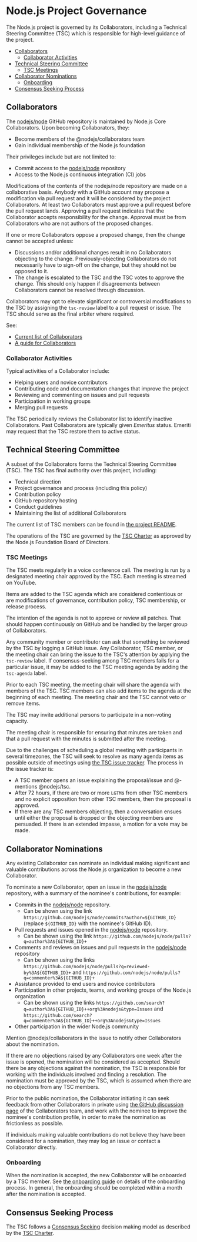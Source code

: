 # Node.js Project Governance

The Node.js project is governed by its Collaborators, including a Technical
Steering Committee (TSC) which is responsible for high-level guidance of the
project.

<!-- TOC -->

- [Collaborators](#collaborators)
  - [Collaborator Activities](#collaborator-activities)
- [Technical Steering Committee](#technical-steering-committee)
  - [TSC Meetings](#tsc-meetings)
- [Collaborator Nominations](#collaborator-nominations)
  - [Onboarding](#onboarding)
- [Consensus Seeking Process](#consensus-seeking-process)

<!-- /TOC -->

## Collaborators

The [nodejs/node][] GitHub repository is maintained by Node.js Core
Collaborators. Upon becoming Collaborators, they:

* Become members of the @nodejs/collaborators team
* Gain individual membership of the Node.js foundation

Their privileges include but are not limited to:

* Commit access to the [nodejs/node][] repository
* Access to the Node.js continuous integration (CI) jobs

Modifications of the contents of the nodejs/node repository are made on
a collaborative basis. Anybody with a GitHub account may propose a
modification via pull request and it will be considered by the project
Collaborators. At least two Collaborators must approve a pull request before the
pull request lands. Approving a pull request indicates that the Collaborator
accepts responsibility for the change. Approval must be from Collaborators who
are not authors of the proposed changes.

If one or more Collaborators oppose a proposed change, then the change cannot
be accepted unless:

* Discussions and/or additional changes result in no Collaborators objecting to
  the change. Previously-objecting Collaborators do not necessarily have to
  sign-off on the change, but they should not be opposed to it.
* The change is escalated to the TSC and the TSC votes to approve the change.
  This should only happen if disagreements between Collaborators cannot be
  resolved through discussion.

Collaborators may opt to elevate significant or controversial modifications to
the TSC by assigning the `tsc-review` label to a pull request or issue. The
TSC should serve as the final arbiter where required.

See:

* [Current list of Collaborators](./README.md#current-project-team-members)
* [A guide for Collaborators](./COLLABORATOR_GUIDE.md)

### Collaborator Activities

Typical activities of a Collaborator include:

* Helping users and novice contributors
* Contributing code and documentation changes that improve the project
* Reviewing and commenting on issues and pull requests
* Participation in working groups
* Merging pull requests

The TSC periodically reviews the Collaborator list to identify inactive
Collaborators. Past Collaborators are typically given _Emeritus_ status. Emeriti
may request that the TSC restore them to active status.

## Technical Steering Committee

A subset of the Collaborators forms the Technical Steering Committee (TSC).
The TSC has final authority over this project, including:

* Technical direction
* Project governance and process (including this policy)
* Contribution policy
* GitHub repository hosting
* Conduct guidelines
* Maintaining the list of additional Collaborators

The current list of TSC members can be found in
[the project README](./README.md#current-project-team-members).

The operations of the TSC are governed by the [TSC Charter][] as approved by
the Node.js Foundation Board of Directors.

### TSC Meetings

The TSC meets regularly in a voice conference call. The meeting is run by a
designated meeting chair approved by the TSC. Each meeting is streamed on
YouTube.

Items are added to the TSC agenda which are considered contentious or
are modifications of governance, contribution policy, TSC membership,
or release process.

The intention of the agenda is not to approve or review all patches.
That should happen continuously on GitHub and be handled by the larger
group of Collaborators.

Any community member or contributor can ask that something be reviewed
by the TSC by logging a GitHub issue. Any Collaborator, TSC member, or the
meeting chair can bring the issue to the TSC's attention by applying the
`tsc-review` label. If consensus-seeking among TSC members fails for a
particular issue, it may be added to the TSC meeting agenda by adding the
`tsc-agenda` label.

Prior to each TSC meeting, the meeting chair will share the agenda with
members of the TSC. TSC members can also add items to the agenda at the
beginning of each meeting. The meeting chair and the TSC cannot veto or remove
items.

The TSC may invite additional persons to participate in a non-voting capacity.

The meeting chair is responsible for ensuring that minutes are taken and that a
pull request with the minutes is submitted after the meeting.

Due to the challenges of scheduling a global meeting with participants in
several timezones, the TSC will seek to resolve as many agenda items as possible
outside of meetings using
[the TSC issue tracker](https://github.com/nodejs/TSC/issues). The process in
the issue tracker is:

* A TSC member opens an issue explaining the proposal/issue and @-mentions
  @nodejs/tsc.
* After 72 hours, if there are two or more `LGTM`s from other TSC members and no
  explicit opposition from other TSC members, then the proposal is approved.
* If there are any TSC members objecting, then a conversation ensues until
  either the proposal is dropped or the objecting members are persuaded. If
  there is an extended impasse, a motion for a vote may be made.

## Collaborator Nominations

Any existing Collaborator can nominate an individual making significant
and valuable contributions across the Node.js organization to become a new
Collaborator.

To nominate a new Collaborator, open an issue in the [nodejs/node][]
repository, with a summary of the nominee's contributions, for example:

* Commits in the [nodejs/node][] repository.
  * Can be shown using the link
    `https://github.com/nodejs/node/commits?author=${GITHUB_ID}`
    (replace `${GITHUB_ID}` with the nominee's GitHub ID).
* Pull requests and issues opened in the [nodejs/node][] repository.
  * Can be shown using the link
    `https://github.com/nodejs/node/pulls?q=author%3A${GITHUB_ID}+`
* Comments and reviews on issues and pull requests in the
  [nodejs/node][] repository
  * Can be shown using the links
    `https://github.com/nodejs/node/pulls?q=reviewed-by%3A${GITHUB_ID}+`
    and `https://github.com/nodejs/node/pulls?q=commenter%3A${GITHUB_ID}+`
* Assistance provided to end users and novice contributors
* Participation in other projects, teams, and working groups of the
  Node.js organization
  * Can be shown using the links
  `https://github.com/search?q=author%3A${GITHUB_ID}++org%3Anodejs&type=Issues`
    and
`https://github.com/search?q=commenter%3A${GITHUB_ID}++org%3Anodejs&type=Issues`
* Other participation in the wider Node.js community

Mention @nodejs/collaborators in the issue to notify other Collaborators about
the nomination.

If there are no objections raised by any Collaborators one week after
the issue is opened, the nomination will be considered as accepted.
Should there be any objections against the nomination, the TSC is responsible
for working with the individuals involved and finding a resolution.
The nomination must be approved by the TSC, which is assumed when there are no
objections from any TSC members.

Prior to the public nomination, the Collaborator initiating it can seek
feedback from other Collaborators in private using
[the GitHub discussion page][collaborators-discussions] of the
Collaborators team, and work with the nominee to improve the nominee's
contribution profile, in order to make the nomination as frictionless
as possible.

If individuals making valuable contributions do not believe they have been
considered for a nomination, they may log an issue or contact a Collaborator
directly.

### Onboarding

When the nomination is accepted, the new Collaborator will be onboarded
by a TSC member. See [the onboarding guide](./doc/onboarding.md) on
details of the onboarding process. In general, the onboarding should be
completed within a month after the nomination is accepted.

## Consensus Seeking Process

The TSC follows a [Consensus Seeking][] decision making model as described by
the [TSC Charter][].

[collaborators-discussions]: https://github.com/orgs/nodejs/teams/collaborators/discussions
[Consensus Seeking]: https://en.wikipedia.org/wiki/Consensus-seeking_decision-making
[TSC Charter]: https://github.com/nodejs/TSC/blob/master/TSC-Charter.md
[nodejs/node]: https://github.com/nodejs/node
